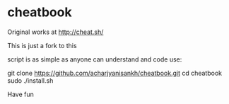 # cheatbook
Original works at http://cheat.sh/

This is just a fork to this

script is as simple as anyone can understand and code use:

git clone https://github.com/acharjyanisankh/cheatbook.git
cd cheatbook
sudo ./install.sh

Have fun 
